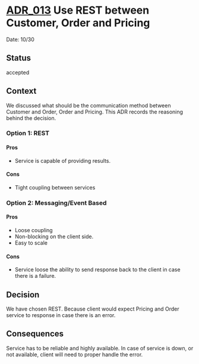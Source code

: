 # [ADR_013](../../README.md)  Use REST between Customer, Order and Pricing

Date: 10/30

## Status

accepted

## Context

We discussed what should be the communication method between Customer and Order, Order and Pricing. This ADR records the reasoning behind the decision.

### Option 1: **REST**
#### Pros
* Service is capable of providing results.

#### Cons
* Tight coupling between services

### Option 2: **Messaging/Event Based**
#### Pros
+ Loose coupling 
+ Non-blocking on the client side. 
+ Easy to scale

#### Cons
+ Service loose the ability to send response back to the client in case there is a failure. 

## Decision
We have chosen REST. Because client would expect Pricing and Order service to response in case there is an error. 

## Consequences
Service has to be reliable and highly available. In case of service is down, or not available, client will need to proper handle the error. 
